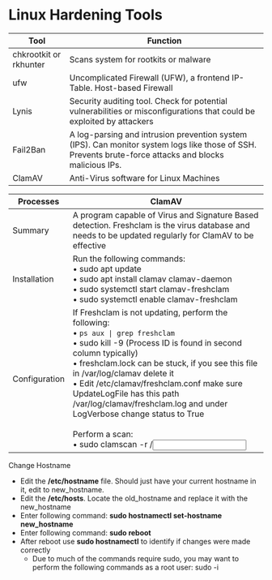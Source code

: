 # Linux Hardening Tools

| Tool | Function |
| --- | --- |
| chkrootkit or rkhunter | Scans system for rootkits or malware |
| ufw | Uncomplicated Firewall (UFW), a frontend IP-Table. Host-based Firewall |
| Lynis | Security auditing tool. Check for potential vulnerabilities or misconfigurations that could be exploited by attackers |
| Fail2Ban | A log-parsing and intrusion prevention system (IPS). Can monitor system logs like those of SSH. Prevents brute-force attacks and blocks malicious IPs. |
| ClamAV | Anti-Virus software for Linux Machines |

| Processes | ClamAV |
| --- | --- |
| Summary | A program capable of Virus and Signature Based detection. Freshclam is the virus database and needs to be updated regularly for ClamAV to be effective |
| Installation | Run the following commands: <br> • sudo apt update <br> • sudo apt install clamav clamav-daemon <br> • sudo systemctl start clamav-freshclam <br> • sudo systemctl enable clamav-freshclam |
| Configuration | If Freshclam is not updating, perform the following: <br> • `ps aux \| grep freshclam` <br> • sudo kill -9 <PID> (Process ID is found in second column typically) <br> • freshclam.lock can be stuck, if you see this file in /var/log/clamav delete it <br> • Edit /etc/clamav/freshclam.conf make sure UpdateLogFile has this path /var/log/clamav/freshclam.log and under LogVerbose change status to True <br><br> Perform a scan: <br> • sudo clamscan -r /<input path> ||

Change Hostname

* Edit the **/etc/hostname** file. Should just have your current hostname in it, edit to new_hostname.
* Edit the **/etc/hosts**. Locate the old_hostname and replace it with the new_hostname
* Enter following command: **sudo hostnamectl set-hostname new_hostname**
* Enter following command: **sudo reboot**
* After reboot use **sudo hostnamectl** to identify if changes were made correctly
  * Due to much of the commands require sudo, you may want to perform the following commands as a root user: sudo -i
